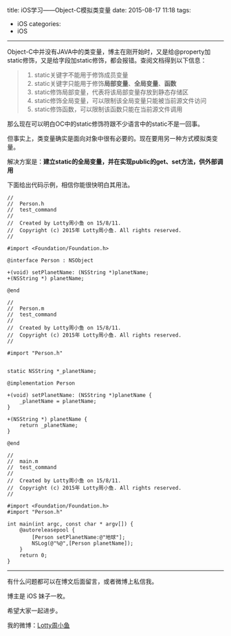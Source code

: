 title: iOS学习——Object-C模拟类变量
date: 2015-08-17 11:18
tags:
  - iOS
categories:
  - iOS
---


Object-C中并没有JAVA中的类变量，博主在刚开始时，又是给@property加static修饰，又是给字段加static修饰，都会报错。查阅文档得到以下信息：
>  1.  static关键字不能用于修饰成员变量
>  2.  static关键字只能用于修饰**局部变量**、**全局变量**、**函数**
>  3.  static修饰局部变量，代表将该局部变量存放到静态存储区
>  4.  static修饰全局变量，可以限制该全局变量只能被当前源文件访问
>  5.  static修饰函数，可以限制该函数只能在当前源文件调用

那么现在可以明白OC中的static修饰符跟不少语言中的static不是一回事。

但事实上，类变量确实是面向对象中很有必要的。现在要用另一种方式模拟类变量。

解决方案是：**建立static的全局变量，并在实现public的get、set方法，供外部调用**

下面给出代码示例，相信你能很快明白其用法。

```objc
//
//  Person.h
//  test_command
//
//  Created by Lotty周小鱼 on 15/8/11.
//  Copyright (c) 2015年 Lotty周小鱼. All rights reserved.
//

#import <Foundation/Foundation.h>

@interface Person : NSObject

+(void) setPlanetName: (NSString *)planetName;
+(NSString *) planetName;

@end
```

<!--more-->

```objc
//
//  Person.m
//  test_command
//
//  Created by Lotty周小鱼 on 15/8/11.
//  Copyright (c) 2015年 Lotty周小鱼. All rights reserved.
//

#import "Person.h"


static NSString *_planetName;

@implementation Person

+(void) setPlanetName: (NSString *)planetName {
    _planetName = planetName;
}

+(NSString *) planetName {
    return _planetName;
}

@end
```

```objc
//
//  main.m
//  test_command
//
//  Created by Lotty周小鱼 on 15/8/11.
//  Copyright (c) 2015年 Lotty周小鱼. All rights reserved.
//

#import <Foundation/Foundation.h>
#import "Person.h"

int main(int argc, const char * argv[]) {
    @autoreleasepool {
        [Person setPlanetName:@"地球"];
        NSLog(@"%@",[Person planetName]);
    }
    return 0;
}
```



----

有什么问题都可以在博文后面留言，或者微博上私信我。

博主是 iOS 妹子一枚。

希望大家一起进步。

我的微博：[Lotty周小鱼](http://weibo.com/coderfish/)

